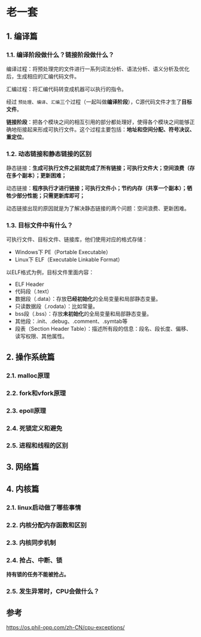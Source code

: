 # 老一套

## 1. 编译篇

### 1.1. 编译阶段做什么？链接阶段做什么？

编译过程：将预处理完的文件进行一系列词法分析、语法分析、语义分析及优化后，生成相应的汇编代码文件。

汇编过程：将汇编代码转变成机器可以执行的指令。

经过 `预处理`、`编译`、`汇编`三个过程（一起叫做**编译阶段**），C源代码文件才生了**目标文件**。

**链接阶段**：把各个模块之间的相互引用的部分都处理好，使得各个模块之间能够正确地衔接起来形成可执行文件。这个过程主要包括：**地址和空间分配、符号决议、重定位**。

### 1.2. 动态链接和静态链接的区别

静态链接：**生成可执行文件之前就完成了所有链接；可执行文件大；空间浪费（存在多个副本）；更新困难；**

动态链接：**程序执行才进行链接；可执行文件小；节约内存（共享一个副本）；牺牲少部分性能；只需更新库即可；**

动态链接出现的原因就是为了解决静态链接的两个问题：空间浪费、更新困难。

### 1.3. 目标文件中有什么？

可执行文件、目标文件、链接库，他们使用对应的格式存储：

- Windows下 PE（Portable Executable）
- Linux下 ELF（Executable Linkable Format）

以ELF格式为例，目标文件里面内容：

- ELF Header
- 代码段（.text）
- 数据段（.data）：存放**已经初始化**的全局变量和局部静态变量。
- 只读数据段（.rodata）：比如常量。
- bss段（.bss）：存放**未初始化**的全局变量和局部静态变量。
- 其他段：.init、.debug、.comment、.symtab等
- 段表（Section Header Table）：描述所有段的信息：段名、段长度、偏移、读写权限、其他属性。

## 2. 操作系统篇

### 2.1. malloc原理

### 2.2. fork和vfork原理

### 2.3. epoll原理

### 2.4. 死锁定义和避免

### 2.5. 进程和线程的区别

## 3. 网络篇

## 4. 内核篇

### 2.1. linux启动做了哪些事情

### 2.2. 内核分配内存函数和区别

### 2.3. 内核同步机制

### 2.4. 抢占、中断、锁

**持有锁的任务不能被抢占。**

### 2.5. 发生异常时，CPU会做什么？

## 参考

https://os.phil-opp.com/zh-CN/cpu-exceptions/
